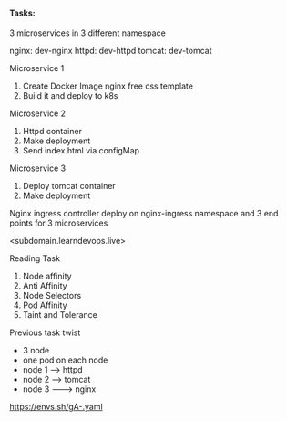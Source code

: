 #### Tasks:
3 microservices in 3 different namespace

nginx: dev-nginx
httpd: dev-httpd
tomcat: dev-tomcat

Microservice 1
1. Create Docker Image nginx free css template
2. Build it and deploy to k8s

Microservice 2
1. Httpd container 
2. Make deployment
3. Send index.html via configMap

Microservice 3
1. Deploy tomcat container
2. Make deployment

Nginx ingress controller deploy on nginx-ingress namespace
and 3 end points for 3 microservices

<subdomain.learndevops.live>

Reading Task
1. Node affinity
2. Anti Affinity
3. Node Selectors
4. Pod Affinity
5. Taint and Tolerance

Previous task twist 
- 3 node
- one pod on each node
- node 1 --> httpd
- node 2 --> tomcat
- node 3 ---> nginx


https://envs.sh/gA-.yaml